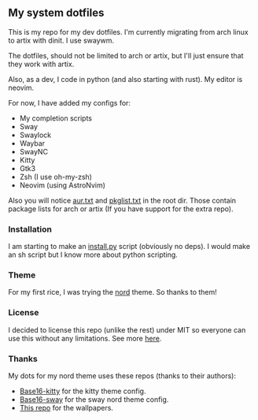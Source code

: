 ## My system dotfiles

This is my repo for my dev dotfiles. I'm currently migrating from arch linux to artix with dinit. I use swaywm. 

The dotfiles, should not be limited to arch or artix, but I'll just ensure that they work with artix.

Also, as a dev, I code in python (and also starting with rust). My editor is neovim.

For now, I have added my configs for:

- My completion scripts
- Sway
- Swaylock
- Waybar
- SwayNC
- Kitty
- Gtk3
- Zsh (I use oh-my-zsh)
- Neovim (using AstroNvim)

Also you will notice [aur.txt](https://github.com/Padelvi/dotfiles/blob/main/aur.txt) and [pkglist.txt](https://github.com/Padelvi/dotfiles/blob/main/pkglist.txt) in the root dir. Those contain package lists for arch or artix (If you have support for the extra repo).

### Installation

I am starting to make an [install.py](https://github.com/Padelvi/dotfiles/blob/main/install.py) script (obviously no deps). I would make an sh script but I know more about python scripting.

### Theme

For my first rice, I was trying the [nord](https://github.com/nordtheme/nord) theme. So thanks to them!

### License

I decided to license this repo (unlike the rest) under MIT so everyone can use this without any limitations. See more [here](https://github.com/Padelvi/dotfiles/blob/main/LICENSE).

### Thanks

My dots for my nord theme uses these repos (thanks to their authors):

- [Base16-kitty](https://github.com/kdrag0n/base16-kitty) for the kitty theme config.
- [Base16-sway](https://github.com/rkubosz/base16-sway) for the sway nord theme config.
- [This repo](https://github.com/cafecitohippo/nordicvectors) for the wallpapers.
